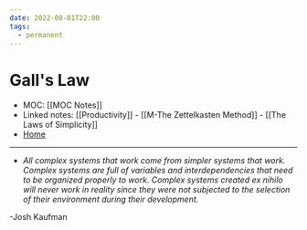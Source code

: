 ```yaml
---
date: 2022-08-01T22:00
tags:
  - permanent
---
```

# Gall's Law
- MOC: [[MOC Notes]]
- Linked notes: [[Productivity]] - [[M-The Zettelkasten Method]] - [[The Laws of Simplicity]]
- [Home](https://misudashi.ga/)
----------
- _All complex systems that work come from simpler systems that work.  Complex systems are full of variables and interdependencies that need to be organized properly to work.  Complex systems created ex nihilo will never work in reality since they were not subjected to the selection of their environment during their development._

-Josh Kaufman